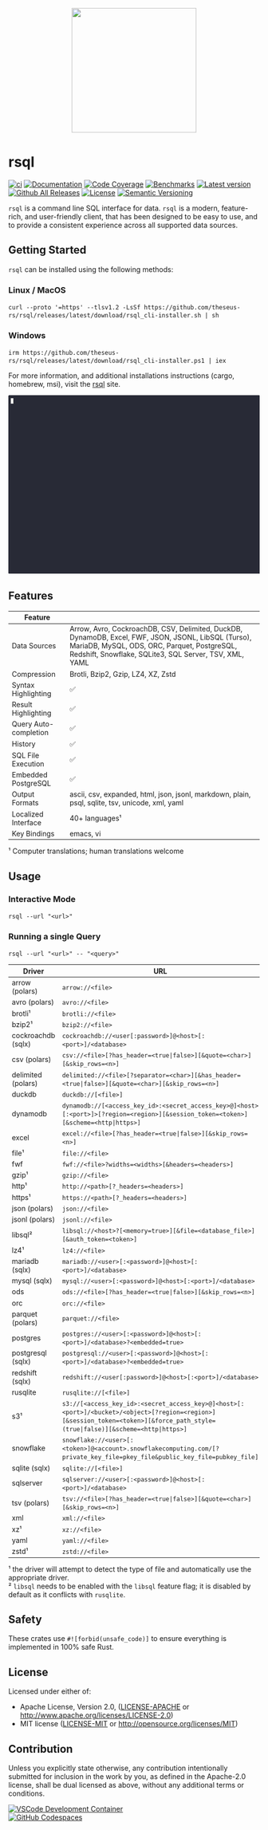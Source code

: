 <p align="center"><img width="250" height="250" src="rsql_cli/resources/rsql.png"></p>

# rsql

[![ci](https://github.com/theseus-rs/rsql/actions/workflows/ci.yml/badge.svg?branch=main)](https://github.com/theseus-rs/rsql/actions/workflows/ci.yml)
[![Documentation](https://docs.rs/rsql_core/badge.svg)](https://docs.rs/rsql_core)
[![Code Coverage](https://codecov.io/gh/theseus-rs/rsql/branch/main/graph/badge.svg)](https://codecov.io/gh/theseus-rs/rsql)
[![Benchmarks](https://img.shields.io/badge/%F0%9F%90%B0_bencher-enabled-6ec241)](https://bencher.dev/perf/theseus-rs-rsql)
[![Latest version](https://img.shields.io/crates/v/rsql_cli.svg)](https://crates.io/crates/rsql_cli)
[![Github All Releases](https://img.shields.io/github/downloads/theseus-rs/rsql/total.svg)](https://theseus-rs.github.io/rsql/rsql_cli/)
[![License](https://img.shields.io/crates/l/rsql_cli)](https://github.com/theseus-rs/rsql_cli#license)
[![Semantic Versioning](https://img.shields.io/badge/%E2%9A%99%EF%B8%8F_SemVer-2.0.0-blue)](https://semver.org/spec/v2.0.0.html)

`rsql` is a command line SQL interface for data.  `rsql` is a modern, feature-rich, and user-friendly client, that has
been designed to be easy to use, and to provide a consistent experience across all supported data sources.

## Getting Started

`rsql` can be installed using the following methods:

### Linux / MacOS

```shell
curl --proto '=https' --tlsv1.2 -LsSf https://github.com/theseus-rs/rsql/releases/latest/download/rsql_cli-installer.sh | sh
```

### Windows

```shell
irm https://github.com/theseus-rs/rsql/releases/latest/download/rsql_cli-installer.ps1 | iex
```

For more information, and additional installations instructions (cargo, homebrew, msi),
visit the [rsql](https://theseus-rs.github.io/rsql/rsql_cli/) site.

![](./rsql_cli/resources/demo.gif)

## Features

| Feature               |                                                                                                                                                                                                              |
|-----------------------|--------------------------------------------------------------------------------------------------------------------------------------------------------------------------------------------------------------|
| Data Sources          | Arrow, Avro, CockroachDB, CSV, Delimited, DuckDB, DynamoDB, Excel, FWF, JSON, JSONL, LibSQL (Turso), MariaDB, MySQL, ODS, ORC, Parquet, PostgreSQL, Redshift, Snowflake, SQLite3, SQL Server, TSV, XML, YAML |
| Compression           | Brotli, Bzip2, Gzip, LZ4, XZ, Zstd                                                                                                                                                                           |
| Syntax Highlighting   | ✅                                                                                                                                                                                                            |
| Result Highlighting   | ✅                                                                                                                                                                                                            |
| Query Auto-completion | ✅                                                                                                                                                                                                            |
| History               | ✅                                                                                                                                                                                                            |
| SQL File Execution    | ✅                                                                                                                                                                                                            |
| Embedded PostgreSQL   | ✅                                                                                                                                                                                                            |
| Output Formats        | ascii, csv, expanded, html, json, jsonl, markdown, plain, psql, sqlite, tsv, unicode, xml, yaml                                                                                                              |
| Localized Interface   | 40+ languages¹                                                                                                                                                                                               |
| Key Bindings          | emacs, vi                                                                                                                                                                                                    |

¹ Computer translations; human translations welcome

## Usage

### Interactive Mode

```shell
rsql --url "<url>"
```

### Running a single Query

```shell
rsql --url "<url>" -- "<query>"
```

| Driver             | URL                                                                                                                                                                              |
|--------------------|----------------------------------------------------------------------------------------------------------------------------------------------------------------------------------|
| arrow (polars)     | `arrow://<file>`                                                                                                                                                                 |
| avro (polars)      | `avro://<file>`                                                                                                                                                                  |
| brotli¹            | `brotli://<file>`                                                                                                                                                                |
| bzip2¹             | `bzip2://<file>`                                                                                                                                                                 |
| cockroachdb (sqlx) | `cockroachdb://<user[:password>]@<host>[:<port>]/<database>`                                                                                                                     |
| csv (polars)       | `csv://<file>[?has_header=<true\|false>][&quote=<char>][&skip_rows=<n>]`                                                                                                         |
| delimited (polars) | `delimited://<file>[?separator=<char>][&has_header=<true\|false>][&quote=<char>][&skip_rows=<n>]`                                                                                |
| duckdb             | `duckdb://[<file>]`                                                                                                                                                              |
| dynamodb           | `dynamodb://[<access_key_id>:<secret_access_key>@]<host>[:<port>]>[?region=<region>][&session_token=<token>][&scheme=<http\|https>]`                                             |
| excel              | `excel://<file>[?has_header=<true\|false>][&skip_rows=<n>]`                                                                                                                      |
| file¹              | `file://<file>`                                                                                                                                                                  |
| fwf                | `fwf://<file>?widths=<widths>[&headers=<headers>]`                                                                                                                               |
| gzip¹              | `gzip://<file>`                                                                                                                                                                  |
| http¹              | `http://<path>[?_headers=<headers>]`                                                                                                                                             |
| https¹             | `https://<path>[?_headers=<headers>]`                                                                                                                                            |
| json (polars)      | `json://<file>`                                                                                                                                                                  |
| jsonl (polars)     | `jsonl://<file>`                                                                                                                                                                 |
| libsql²            | `libsql://<host>?[<memory=true>][&file=<database_file>][&auth_token=<token>]`                                                                                                    |
| lz4¹               | `lz4://<file>`                                                                                                                                                                   |
| mariadb (sqlx)     | `mariadb://<user>[:<password>]@<host>[:<port>]/<database>`                                                                                                                       |
| mysql (sqlx)       | `mysql://<user>[:<password>]@<host>[:<port>]/<database>`                                                                                                                         |
| ods                | `ods://<file>[?has_header=<true\|false>][&skip_rows=<n>]`                                                                                                                        |
| orc                | `orc://<file>`                                                                                                                                                                   |
| parquet (polars)   | `parquet://<file>`                                                                                                                                                               |
| postgres           | `postgres://<user>[:<password>]@<host>[:<port>]/<database>?<embedded=true>`                                                                                                      |
| postgresql (sqlx)  | `postgresql://<user>[:<password>]@<host>[:<port>]/<database>?<embedded=true>`                                                                                                    |
| redshift (sqlx)    | `redshift://<user[:password>]@<host>[:<port>]/<database>`                                                                                                                        |
| rusqlite           | `rusqlite://[<file>]`                                                                                                                                                            |
| s3¹                | `s3://[<access_key_id>:<secret_access_key>@]<host>[:<port>]/<bucket>/<object>[?region=<region>][&session_token=<token>][&force_path_style=(true\|false)][&scheme=<http\|https>]` |
| snowflake          | `snowflake://<user>[:<token>]@<account>.snowflakecomputing.com/[?private_key_file=pkey_file&public_key_file=pubkey_file]`                                                        |
| sqlite (sqlx)      | `sqlite://[<file>]`                                                                                                                                                              |
| sqlserver          | `sqlserver://<user>[:<password>]@<host>[:<port>]/<database>`                                                                                                                     |
| tsv (polars)       | `tsv://<file>[?has_header=<true\|false>][&quote=<char>][&skip_rows=<n>]`                                                                                                         |
| xml                | `xml://<file>`                                                                                                                                                                   |
| xz¹                | `xz://<file>`                                                                                                                                                                    |
| yaml               | `yaml://<file>`                                                                                                                                                                  |
| zstd¹              | `zstd://<file>`                                                                                                                                                                  |

¹ the driver will attempt to detect the type of file and automatically use the appropriate driver.  
² `libsql` needs to be enabled with the `libsql` feature flag; it is disabled by default as it conflicts
with `rusqlite`.

## Safety

These crates use `#![forbid(unsafe_code)]` to ensure everything is implemented in 100% safe Rust.

## License

Licensed under either of:

- Apache License, Version 2.0, ([LICENSE-APACHE](LICENSE-APACHE) or <http://www.apache.org/licenses/LICENSE-2.0>)
- MIT license ([LICENSE-MIT](LICENSE-MIT) or <http://opensource.org/licenses/MIT>)

## Contribution

Unless you explicitly state otherwise, any contribution intentionally submitted
for inclusion in the work by you, as defined in the Apache-2.0 license, shall be dual licensed as above, without any
additional terms or conditions.

<a href="https://vscode.dev/redirect?url=vscode://ms-vscode-remote.remote-containers/cloneInVolume?url=https://github.com/theseus-rs/rsql">
<img
  src="https://img.shields.io/static/v1?label=VSCode%20Development%20Container&logo=visualstudiocode&message=Open&color=orange"
  alt="VSCode Development Container"
/>
</a>
<br/>
<a href="https://github.dev/theseus-rs/rsql">
<img
  src="https://img.shields.io/static/v1?label=GitHub%20Codespaces&logo=github&message=Open&color=orange"
  alt="GitHub Codespaces"
/>
</a>
